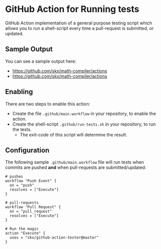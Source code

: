 # GitHub Action for Running tests

GitHub Action implementation of a general purpose testing script which allows
you to run a shell-script every time a pull-request is submitted, or updated.

## Sample Output

You can see a sample output here:

* https://github.com/skx/math-compiler/actions
* https://github.com/skx/math-compiler/actions


## Enabling

There are two steps to enable this action:

* Create the file `.github/main.workflow` in your repository, to enable the action.
* Create the shell-script `.github/run-tests.sh` in your repository, to run the tests.
  * The exit-code of this script will determine the result.


## Configuration

The following sample `.github/main.workflow` file will run tests when commits are pushed __and__ when pull-requests are submitted/updated:

```
# pushes
workflow "Push Event" {
  on = "push"
  resolves = ["Execute"]
}

# pull-requests
workflow "Pull Request" {
  on = "pull_request"
  resolves = ["Execute"]
}

# Run the magic
action "Execute" {
  uses = "skx/github-action-tester@master"
}

```
